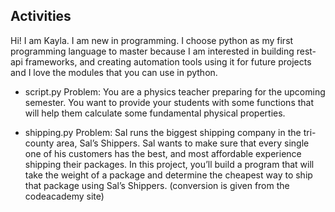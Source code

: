 ## Activities
Hi! I am Kayla. I am new in programming. I choose python as my first programming language to master because I am interested in building rest-api frameworks, and creating automation tools using it for future projects and I love the modules that you can use in python.

- script.py
Problem: You are a physics teacher preparing for the upcoming semester. You want to provide your students with some functions that will help them calculate some fundamental physical properties.

- shipping.py
Problem: Sal runs the biggest shipping company in the tri-county area, Sal’s Shippers. Sal wants to make sure that every single one of his customers has the best, and most affordable experience shipping their packages. In this project, you’ll build a program that will take the weight of a package and determine the cheapest way to ship that package using Sal’s Shippers. (conversion is given from the codeacademy site)
